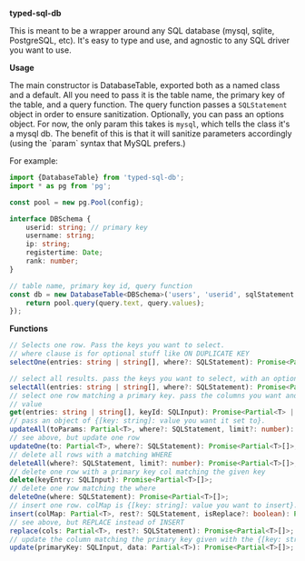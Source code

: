 **typed-sql-db**

This is meant to be a wrapper around any SQL database (mysql, sqlite, PostgreSQL, etc).
It's easy to type and use, and agnostic to any SQL driver you want to use.

**Usage**

The main constructor is DatabaseTable, exported both as a named class and a default.
All you need to pass it is the table name, the primary key of the table, and a query function. The query function passes a `SQLStatement` object in order to ensure sanitization. 
Optionally, you can pass an options object. For now, the only param this takes is `mysql`, which tells the class it's a mysql db. The benefit of this is that it will sanitize parameters accordingly (using the \`param\` syntax that MySQL prefers.)

For example:

```ts
import {DatabaseTable} from 'typed-sql-db';
import * as pg from 'pg';

const pool = new pg.Pool(config);

interface DBSchema {
    userid: string; // primary key
    username: string;
    ip: string;
    registertime: Date;
    rank: number;
}

// table name, primary key id, query function
const db = new DatabaseTable<DBSchema>('users', 'userid', sqlStatement => {
    return pool.query(query.text, query.values);
});

```

**Functions**

```ts
// Selects one row. Pass the keys you want to select.
// where clause is for optional stuff like ON DUPLICATE KEY
selectOne(entries: string | string[], where?: SQLStatement): Promise<Partial<T> | null>;

// select all results. pass the keys you want to select, with an optional where clause.
selectAll(entries: string | string[], where?: SQLStatement): Promise<Partial<T>[]>;
// select one row matching a primary key. pass the columns you want and the primary key
// value
get(entries: string | string[], keyId: SQLInput): Promise<Partial<T> | null>;
// pass an object of {[key: string]: value you want it set to}.     
updateAll(toParams: Partial<T>, where?: SQLStatement, limit?: number): Promise<Partial<T>[]>;
// see above, but update one row
updateOne(to: Partial<T>, where?: SQLStatement): Promise<Partial<T>[]>;
// delete all rows with a matching WHERE
deleteAll(where?: SQLStatement, limit?: number): Promise<Partial<T>[]>;
// delete one row with a primary key col matching the given key
delete(keyEntry: SQLInput): Promise<Partial<T>[]>;
// delete one row matching the where
deleteOne(where: SQLStatement): Promise<Partial<T>[]>;
// insert one row. colMap is {[key: string]: value you want to insert}.
insert(colMap: Partial<T>, rest?: SQLStatement, isReplace?: boolean): Promise<Partial<T>[]>;
// see above, but REPLACE instead of INSERT
replace(cols: Partial<T>, rest?: SQLStatement): Promise<Partial<T>[]>;
// update the column matching the primary key given with the {[key: string]: value} object.
update(primaryKey: SQLInput, data: Partial<T>): Promise<Partial<T>[]>;
```

